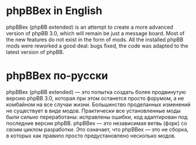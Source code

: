 # phpBBex in English #

phpBBex (phpBB extended) is an attempt to create a more advanced version of phpBB 3.0, which will remain be just a message board. Most of the new features do not exist in the form of mods. All the installed phpBB mods were reworked a good deal: bugs fixed, the code was adapted to the latest version of phpBB.

# phpBBex по-русски #

phpBBex (phpBB extended) — это попытка создать более продвинутую версию phpBB 3.0, которая при этом останется просто форумом, а не комбайном на все случаи жизни. Большинство проделанных изменений не существует в виде модов. Практически все установленные моды были сильно переработаны: исправлены ошибки, код адаптирован под последние версии phpBB. phpBBex — это независимая ветвь (форк) со своим циклом разработки. Это означает, что phpBBex — это не сборка, в которых как правило просто предустановлено несколько модов.
